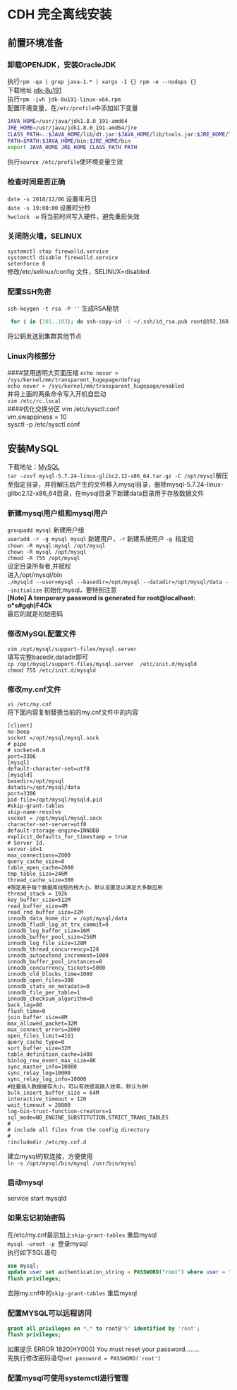 # CDH 完全离线安装
## 前置环境准备
### 卸载OPENJDK，安装OracleJDK
执行`rpm -qa | grep java-1.* | xargs -I {} rpm -e --nodeps {}`  
下载地址 [jdk-8u191](https://www.oracle.com/technetwork/java/javase/downloads/jdk8-downloads-2133151.html)  
执行`rpm -ivh jdk-8u191-linux-x64.rpm  `  
配置环境变量，在`/etc/profile`中添加如下变量 
```bash
JAVA_HOME=/usr/java/jdk1.8.0_191-amd64
JRE_HOME=/usr/java/jdk1.8.0_191-amd64/jre
CLASS_PATH=.:$JAVA_HOME/lib/dt.jar:$JAVA_HOME/lib/tools.jar:$JRE_HOME/lib
PATH=$PATH:$JAVA_HOME/bin:$JRE_HOME/bin
export JAVA_HOME JRE_HOME CLASS_PATH PATH
```
执行`source /etc/profile`使环境变量生效  
### 检查时间是否正确
`date -s 2018/12/06` 设置年月日  
`date -s 19:00:00` 设置时分秒  
`hwclock -w` 将当前时间写入硬件，避免重启失效  
### 关闭防火墙，SELINUX
`systemctl stop firewalld.service`  
`systemctl disable firewalld.service`  
`setenforce 0`  
修改/etc/selinux/config 文件，SELINUX=disabled  
### 配置SSH免密
`ssh-keygen -t rsa -P ''` 生成RSA秘钥  
```bash
 for i in {101..103}; do ssh-copy-id -i ~/.ssh/id_rsa.pub root@192.168.1.$i;done
```
将公钥发送到集群其他节点  
### Linux内核部分
####禁用透明大页面压缩
`echo never > /sys/kernel/mm/transparent_hugepage/defrag`  
`echo never > /sys/kernel/mm/transparent_hugepage/enabled`  
并将上面的两条命令写入开机自启动  
`vim /etc/rc.local`  
####优化交换分区
vim /etc/sysctl.conf  
vm.swappiness = 10  
sysctl -p /etc/sysctl.conf  
## 安装MySQL
下载地址：[MySQL](https://dev.mysql.com/downloads/file/?id=481117)  
`tar -zxvf mysql-5.7.24-linux-glibc2.12-x86_64.tar.gz -C /opt/mysql`解压至指定目录，并将解压后产生的文件移入mysql目录，删除mysql-5.7.24-linux-glibc2.12-x86_64目录，在mysql目录下新建data目录用于存放数据文件
### 新建mysql用户组和mysql用户
`groupadd mysql` 新建用户组  
`useradd -r -g mysql mysql`  新建用户，`-r` 新建系统用户 `-g `指定组  
`chown -R mysql:mysql /opt/mysql`  
`chown -R mysql /opt/mysql`  
`chmod -R 755 /opt/mysql`  
设定目录所有者,并赋权  
进入/opt/mysql/bin  
`./mysqld --user=mysql --basedir=/opt/mysql --datadir=/opt/mysql/data --initialize`  初始化mysql，要特别注意  
**[Note] A temporary password is generated for root@localhost: o*s#gqh)F4Ck**  
最后的就是初始密码
### 修改MySQL配置文件
`vim /opt/mysql/support-files/mysql.server`  
填写完整basedir,datadir即可  
`cp /opt/mysql/support-files/mysql.server  /etc/init.d/mysqld`  
`chmod 755 /etc/init.d/mysqld`  
### 修改my.cnf文件
`vi /etc/my.cnf`  
将下面内容复制替换当前的my.cnf文件中的内容  
```
[client]
no-beep
socket =/opt/mysql/mysql.sock
# pipe
# socket=0.0
port=3306
[mysql]
default-character-set=utf8
[mysqld]
basedir=/opt/mysql
datadir=/opt/mysql/data
port=3306
pid-file=/opt/mysql/mysqld.pid
#skip-grant-tables
skip-name-resolve
socket = /opt/mysql/mysql.sock
character-set-server=utf8
default-storage-engine=INNODB
explicit_defaults_for_timestamp = true
# Server Id.
server-id=1
max_connections=2000
query_cache_size=0
table_open_cache=2000
tmp_table_size=246M
thread_cache_size=300
#限定用于每个数据库线程的栈大小。默认设置足以满足大多数应用
thread_stack = 192k
key_buffer_size=512M
read_buffer_size=4M
read_rnd_buffer_size=32M
innodb_data_home_dir = /opt/mysql/data
innodb_flush_log_at_trx_commit=0
innodb_log_buffer_size=16M
innodb_buffer_pool_size=256M
innodb_log_file_size=128M
innodb_thread_concurrency=128
innodb_autoextend_increment=1000
innodb_buffer_pool_instances=8
innodb_concurrency_tickets=5000
innodb_old_blocks_time=1000
innodb_open_files=300
innodb_stats_on_metadata=0
innodb_file_per_table=1
innodb_checksum_algorithm=0
back_log=80
flush_time=0
join_buffer_size=8M
max_allowed_packet=32M
max_connect_errors=2000
open_files_limit=4161
query_cache_type=0
sort_buffer_size=32M
table_definition_cache=1400
binlog_row_event_max_size=8K
sync_master_info=10000
sync_relay_log=10000
sync_relay_log_info=10000
#批量插入数据缓存大小，可以有效提高插入效率，默认为8M
bulk_insert_buffer_size = 64M
interactive_timeout = 120
wait_timeout = 28800
log-bin-trust-function-creators=1
sql_mode=NO_ENGINE_SUBSTITUTION,STRICT_TRANS_TABLES
#
# include all files from the config directory
#
!includedir /etc/my.cnf.d
```
建立mysql的软连接，方便使用  
`ln -s /opt/mysql/bin/mysql /usr/bin/mysql`  
### 启动mysql
service start mysqld  
### 如果忘记初始密码
在/etc/my.cnf最后加上`skip-grant-tables` 重启mysql  
`mysql -uroot -p `登录mysql  
执行如下SQL语句  
```sql
use mysql;
update user set authentication_string = PASSWORD("root") where user = "root";
flush privileges;
```
去除my.cnf中的`skip-grant-tables`  重启mysql  

### 配置MYSQL可以远程访问
```sql
grant all privileges on *.* to root@'%' identified by 'root';
flush privileges;
```
如果提示 ERROR 1820(HY000) You must reset your password........  
先执行修改密码语句`set password = PASSWORD('root')`  
### 配置mysql可使用systemctl进行管理
